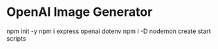 # OpenAI Image Generator

npm init -y
npm i express openai dotenv
npm i -D nodemon
create start scripts
